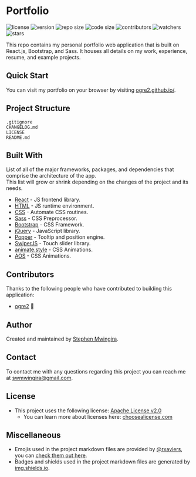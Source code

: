 # Portfolio

![license](https://img.shields.io/github/license/ogre2/ogre2.github.io?color=success)
![version](https://img.shields.io/github/v/release/ogre2/ogre2.github.io)
![repo size](https://img.shields.io/github/repo-size/ogre2/ogre2.github.io)
![code size](https://img.shields.io/github/languages/code-size/ogre2/ogre2.github.io)
![contributors](https://img.shields.io/github/contributors/ogre2/ogre2.github.io)
![watchers](https://img.shields.io/github/watchers/ogre2/ogre2.github.io?style=social)
![stars](https://img.shields.io/github/stars/ogre2/ogre2.github.io?style=social)

This repo contains my personal portfolio web application that is built on React.js, Bootstrap,
and Sass. It houses all details on my work, experience, resume, and example projects.

## Quick Start

You can visit my portfolio on your browser by visiting [ogre2.github.io/].

## Project Structure

```ASCII
.gitignore
CHANGELOG.md
LICENSE
README.md
```

## Built With

List of all of the major frameworks, packages, and dependencies that comprise the architecture of the app.  
This list will grow or shrink depending on the changes of the project and its needs.

* [React](https://reactjs.org/) - JS frontend library.
* [HTML](https://html.com/html5/) - JS runtime environment.
* [CSS](https://developer.mozilla.org/en-US/docs/Web/CSS) - Automate CSS routines.
* [Sass](https://sass-lang.com/) - CSS Preprocessor.
* [Bootstrap](https://getbootstrap.com/) - CSS Framework.
* [jQuery](https://jquery.com/) - JavaScript library.
* [Popper](https://popper.js.org/) - Tooltip and position engine.
* [SwiperJS](https://swiperjs.com/) - Touch slider library.
* [animate.style](https://animate.style/) - CSS Animations.
* [AOS](https://michalsnik.github.io/aos/) - CSS Animations.

## Contributors

Thanks to the following people who have contributed to building this application:

* [ogre2](https://github.com/ogre2) 🐉

## Author

Created and maintained by [Stephen Mwingira].

## Contact

To contact me with any questions regarding this project you can reach me at [swmwingira@gmail.com].

## License

* This project uses the following license: [Apache License v2.0]
  * You can learn more about licenses here: [choosealicense.com]

## Miscellaneous

* Emojis used in the project markdown files are provided by [@rxaviers], you can [check them out here].
* Badges and shields used in the project markdown files are generated by [img.shields.io].

[ogre2.github.io/]: https://ogre2.github.io/
[Stephen Mwingira]: https://www.linkedin.com/in/stephen-mwingira-098819184/
[swmwingira@gmail.com]: mailto:swmwingira@gmail.com
[Apache License v2.0]: https://github.com/ogre2/ogre2.github.io/blob/main/README.md
[choosealicense.com]: https://choosealicense.com
[@rxaviers]: https://github.com/rxaviers
[check them out here]: https://gist.github.com/rxaviers/7360908
[img.shields.io]: https://img.shields.io/
